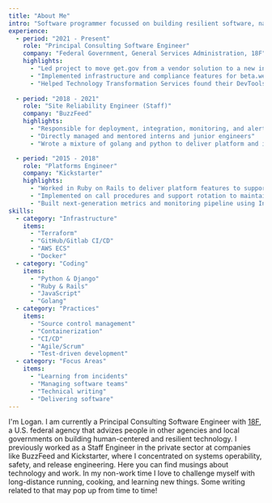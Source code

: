 ```yaml
---
title: "About Me"
intro: "Software programmer focussed on building resilient software, navigating bureaucracy, and enabling teams."
experience:
  - period: "2021 - Present"
    role: "Principal Consulting Software Engineer"
    company: "Federal Government, General Services Administration, 18F"
    highlights:
      - "Led project to move get.gov from a vendor solution to a new in-house registrar and procured registry for CISA"
      - "Implemented infrastructure and compliance features for beta.weather.gov for NWS"
      - "Helped Technology Transformation Services found their DevTools team"
  
  - period: "2018 - 2021"
    role: "Site Reliability Engineer (Staff)"
    company: "BuzzFeed"
    highlights:
      - "Responsible for deployment, integration, monitoring, and alerting platform serving 600+ microservices that made up BuzzFeed products"
      - "Directly managed and mentored interns and junior engineers"
      - "Wrote a mixture of golang and python to deliver platform and infrastructure services"

  - period: "2015 - 2018"
    role: "Platforms Engineer"
    company: "Kickstarter"
    highlights:
      - "Worked in Ruby on Rails to deliver platform features to support the Kickstarter App"
      - "Implemented on call procedures and support rotation to maintain high uptime"
      - "Built next-generation metrics and monitoring pipeline using InfluxDB, Telegraf, and Grafana"
skills:
  - category: "Infrastructure"
    items:
      - "Terraform"
      - "GitHub/Gitlab CI/CD"
      - "AWS ECS"
      - "Docker"
  - category: "Coding"
    items:
      - "Python & Django"
      - "Ruby & Rails"
      - "JavaScript"
      - "Golang"
  - category: "Practices"
    items:
      - "Source control management"
      - "Containerization"
      - "CI/CD"
      - "Agile/Scrum"
      - "Test-driven development"
  - category: "Focus Areas"
    items:
      - "Learning from incidents"
      - "Managing software teams"
      - "Technical writing"
      - "Delivering software"
---
```


I'm Logan. I am currently a Principal Consulting Software Engineer with [18F](18f.gov), a U.S. federal agency that advizes people in other agencies and local governments on building human-centered and resilient technology. I previously worked as a Staff Engineer in the private sector at companies like BuzzFeed and Kickstarter, where I concentrated on systems operability, safety, and release engineering. Here you can find musings about technology and work. In my non-work time I love to challenge myself with long-distance running, cooking, and learning new things. Some writing related to that may pop up from time to time!